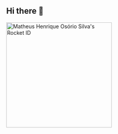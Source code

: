 ## Hi there 👋

<!--
**M-Henrique/M-Henrique** is a ✨ _special_ ✨ repository because its `README.md` (this file) appears on your GitHub profile.

Here are some ideas to get you started:

- 🔭 I’m currently working on ...
- 🌱 I’m currently learning ...
- 👯 I’m looking to collaborate on ...
- 🤔 I’m looking for help with ...
- 💬 Ask me about ...
- 📫 How to reach me: ...
- 😄 Pronouns: ...
- ⚡ Fun fact: ...
-->

<a href="https://app.rocketseat.com.br/me/matheus-silva-05704"><img src="https://app.rocketseat.com.br/api/rocketid/share?slug=matheus-silva-05704&type=card" width="280" alt="Matheus Henrique Osório Silva's Rocket ID"/></a>
